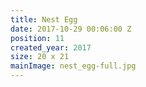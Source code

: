 ```yaml
---
title: Nest Egg
date: 2017-10-29 00:06:00 Z
position: 11
created_year: 2017
size: 20 x 21
mainImage: nest_egg-full.jpg
---
```


